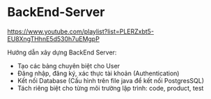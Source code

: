 # BackEnd-Server
https://www.youtube.com/playlist?list=PLERZxbt5-EU8XngTHhnE5d530h7uEMgpP

Hướng dẫn xây dựng BackEnd Server:
- Tạo các bảng chuyên biệt cho User
- Đăng nhập, đăng ký, xác thực tài khoản (Authentication)
- Kết nối Database (Cấu hình trên file java để kết nối PostgresSQL)
- Tách riêng biệt cho từng môi trường lập trình: code, product, test
  
